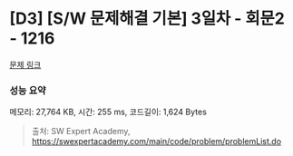 # [D3] [S/W 문제해결 기본] 3일차 - 회문2 - 1216 

[문제 링크](https://swexpertacademy.com/main/code/problem/problemDetail.do?contestProbId=AV14Rq5aABUCFAYi) 

### 성능 요약

메모리: 27,764 KB, 시간: 255 ms, 코드길이: 1,624 Bytes



> 출처: SW Expert Academy, https://swexpertacademy.com/main/code/problem/problemList.do